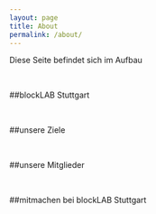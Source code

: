 ```yaml
---
layout: page
title: About
permalink: /about/
---
```


Diese Seite befindet sich im Aufbau

<br>

##blockLAB Stuttgart

<br>

##unsere Ziele

<br>

##unsere Mitglieder

<br>

##mitmachen bei blockLAB Stuttgart
